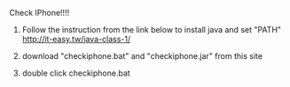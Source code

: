 Check IPhone!!!!

1. Follow the instruction from the link below to install java and set "PATH"
http://it-easy.tw/java-class-1/

2. download "checkiphone.bat" and "checkiphone.jar" from this site

3. double click checkiphone.bat